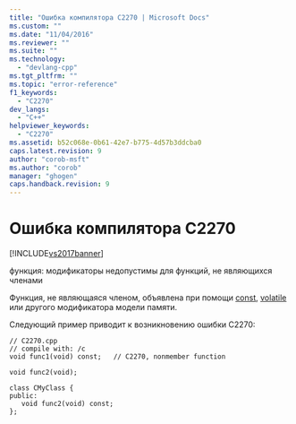 ```yaml
---
title: "Ошибка компилятора C2270 | Microsoft Docs"
ms.custom: ""
ms.date: "11/04/2016"
ms.reviewer: ""
ms.suite: ""
ms.technology: 
  - "devlang-cpp"
ms.tgt_pltfrm: ""
ms.topic: "error-reference"
f1_keywords: 
  - "C2270"
dev_langs: 
  - "C++"
helpviewer_keywords: 
  - "C2270"
ms.assetid: b52c068e-0b61-42e7-b775-4d57b3ddcba0
caps.latest.revision: 9
author: "corob-msft"
ms.author: "corob"
manager: "ghogen"
caps.handback.revision: 9
---
```

# Ошибка компилятора C2270
[!INCLUDE[vs2017banner](../../assembler/inline/includes/vs2017banner.md)]

функция: модификаторы недопустимы для функций, не являющихся членами  
  
 Функция, не являющаяся членом, объявлена при помощи [const](../../cpp/const-cpp.md), [volatile](../../cpp/volatile-cpp.md) или другого модификатора модели памяти.  
  
 Следующий пример приводит к возникновению ошибки C2270:  
  
```  
// C2270.cpp  
// compile with: /c  
void func1(void) const;   // C2270, nonmember function  
  
void func2(void);  
  
class CMyClass {  
public:  
   void func2(void) const;  
};  
```
